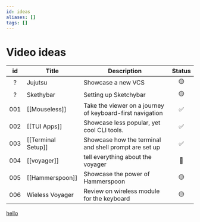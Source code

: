 ```yaml
---
id: ideas
aliases: []
tags: []
---
```


# Video ideas

| id  | Title              | Description                                               | Status |
| :-: | ------------------ | --------------------------------------------------------- | :----: |
|  ?  | Jujutsu            | Showcase a new VCS                                        |   🟡   |
|  ?  | Skethybar          | Setting up Sketchybar                                     |   🟡   |
| 001 | [[Mouseless]]      | Take the viewer on a journey of keyboard-first navigation |   ✅    |
| 002 | [[TUI Apps]]       | Showcase less popular, yet cool CLI tools.                |   ✅    |
| 003 | [[Terminal Setup]] | Showcase how the terminal and shell prompt are set up     |   ✅   |
| 004 | [[voyager]]    | tell everything about the voyager                         |   🚧   |
| 005 | [[Hammerspoon]]    | Showcase the power of Hammerspoon                         |   🟡   |
| 006 | Wieless Voyager   | Review on wireless module for the keyboard                |   🟡   |


[hello](http://hello.com)
